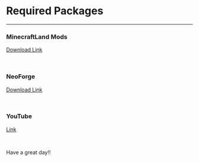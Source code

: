 # Required Packages 
---
### MinecraftLand Mods
[Download Link](https://github.com/KZO999/minecraftland-mods/archive/refs/heads/main.zip)

&nbsp;
### NeoForge
[Download Link](https://maven.neoforged.net/releases/net/neoforged/neoforge/21.1.174/neoforge-21.1.174-installer.jar)

&nbsp;
&nbsp;
&nbsp;

### YouTube
[Link](https://www.youtube.com/watch?v=E4urOaqH844)

&nbsp;

Have a great day!!
